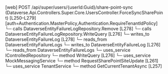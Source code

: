 [web] POST /api/super/users/{userId:Guid}/share-point-sync  (Dataverse.Api.Controllers.Super.Core.UsersController.ForceSyncSharePoint)  [L250–L279] [auth=Authentication.MasterPolicy,Authentication.RequireTenantIdPolicy]
  └─ calls DataverseEntityFailureLogRepository.Remove [L278]
  └─ calls DataverseEntityFailureLogRepository.WriteQuery [L276]
  └─ writes_to DataverseEntityFailureLog [L278]
    └─ reads_from DataverseEntityFailureLogs
  └─ writes_to DataverseEntityFailureLog [L276]
    └─ reads_from DataverseEntityFailureLogs
  └─ uses_service IControlledRepository<DataverseEntityFailureLog>
    └─ method WriteQuery [L276]
  └─ uses_service MockMessagingService
    └─ method RequestSharePointSiteUpdate [L261]
  └─ uses_service TenantService
    └─ method GetCurrentTenantAsync [L257]

